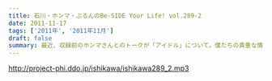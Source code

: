 ```yaml
---
title: 石川・ホンマ・ぶるんのBe-SIDE Your Life! vol.289-2
date: 2011-11-17
tags: ['2011年', '2011年11月']
draft: false
summary: 最近、収録前のホンマさんとのトークが「アイドル」について。僕たちの貴重な情報源、先週のSPA情報だと３５歳でなぜか「束系アイドル」にはまる男が急増しているとか・・・これはまさに・・・NAMAE
---
```


http://project-phi.ddo.jp/ishikawa/ishikawa289_2.mp3
